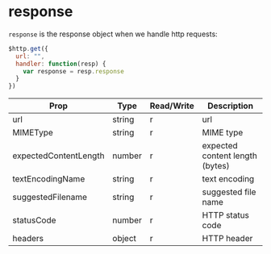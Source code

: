 # response

`response` is the response object when we handle http requests:

```js
$http.get({
  url: "",
  handler: function(resp) {
    var response = resp.response
  }
})
```

Prop | Type | Read/Write | Description
---|---|---|---
url | string | r | url
MIMEType | string | r | MIME type
expectedContentLength | number | r | expected content length (bytes)
textEncodingName | string | r | text encoding
suggestedFilename | string | r | suggested file name
statusCode | number | r | HTTP status code
headers | object | r | HTTP header